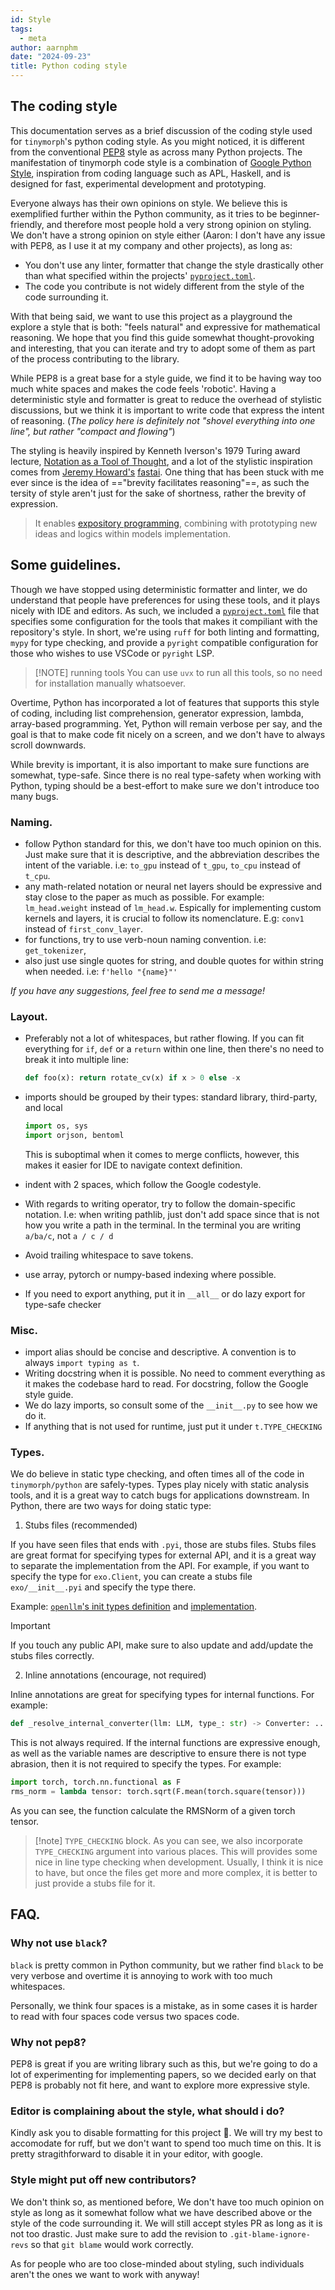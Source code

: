 ```yaml
---
id: Style
tags:
  - meta
author: aarnphm
date: "2024-09-23"
title: Python coding style
---
```


## The coding style

This documentation serves as a brief discussion of the coding style used for
`tinymorph`'s python coding style. As you might noticed, it is different from the conventional
[PEP8](https://peps.python.org/pep-0008/) style as across many Python projects.
The manifestation of tinymorph code style is a combination of [Google Python Style](https://google.github.io/styleguide/pyguide.html),
inspiration from coding language such as APL, Haskell, and is designed for fast,
experimental development and prototyping.

Everyone always has their own opinions on style. We believe this is exemplified
further within the Python community, as it tries to be beginner-friendly, and
therefore most people hold a very strong opinion on styling. We don't have a
strong opinion on style either (Aaron: I don't have any issue with PEP8, as I use it
at my company and other projects), as long as:

- You don't use any linter, formatter that change the style drastically other
  than what specified within the projects' [`pyproject.toml`](https://github.com/aarnphm/tinymorph/blob/main/pyproject.toml).
- The code you contribute is not widely different from the style of the code
  surrounding it.

With that being said, we want to use this project as a playground the explore a
style that is both: "feels natural" and expressive for mathematical reasoning. We
hope that you find this guide somewhat thought-provoking and interesting, that
you can iterate and try to adopt some of them as part of the process
contributing to the library.

While PEP8 is a great base for a style guide, we find it to be having way too
much white spaces and makes the code feels 'robotic'. Having a deterministic
style and formatter is great to reduce the overhead of stylistic discussions,
but we think it is important to write code that express the intent of reasoning.
(_The policy here is definitely not "shovel everything into one line", but
rather "compact and flowing"_)

The styling is heavily inspired by Kenneth Iverson's 1979 Turing award lecture, [Notation as a Tool of Thought](https://www.eecg.toronto.edu/~jzhu/csc326/readings/iverson.pdf),
and a lot of the stylistic inspiration comes from [Jeremy Howard's](https://jeremy.fast.ai/) [fastai](https://docs.fast.ai/). One
thing that has been stuck with me ever since is the idea of =="brevity facilitates
reasoning"==, as such the tersity of style aren't just for the sake of shortness,
rather the brevity of expression.

> It enables [expository programming](http://archive.vector.org.uk/art10000980), combining with prototyping new ideas and logics within models implementation.

## Some guidelines.

Though we have stopped using deterministic formatter and linter, we do understand
that people have preferences for using these tools, and it plays nicely with IDE
and editors. As such, we included a [`pyproject.toml`](https://github.com/aarnphm/tinymorph/blob/main/pyproject.toml) file
that specifies some configuration for the tools that makes it compiliant with
the repository's style. In short, we're using `ruff` for both linting and formatting,
`mypy` for type checking, and provide a `pyright` compatible configuration for those
who wishes to use VSCode or `pyright` LSP.

> [!NOTE] running tools
> You can use `uvx` to run all this tools, so no need for installation manually whatsoever.

Overtime, Python has incorporated a lot of features that supports this style of
coding, including list comprehension, generator expression, lambda, array-based
programming. Yet, Python will remain verbose per say, and the goal is that to
make code fit nicely on a screen, and we don't have to always scroll downwards.

While brevity is important, it is also important to make sure functions are
somewhat, type-safe. Since there is no real type-safety when working with
Python, typing should be a best-effort to make sure we don't introduce too many
bugs.

### Naming.

- follow Python standard for this, we don't have too much opinion on this. Just
  make sure that it is descriptive, and the abbreviation describes the intent of
  the variable. i.e: `to_gpu` instead of `t_gpu`, `to_cpu` instead of `t_cpu`.
- any math-related notation or neural net layers should be expressive and stay
  close to the paper as much as possible. For example: `lm_head.weight` instead
  of `lm_head.w`. Espically for implementing custom kernels and layers, it is
  crucial to follow its nomenclature. E.g: `conv1` instead of
  `first_conv_layer`.
- for functions, try to use verb-noun naming convention. i.e: `get_tokenizer`,
- also just use single quotes for string, and double quotes for within string when needed.
  i.e: `f'hello "{name}"'`

_If you have any suggestions, feel free to send me a message!_

### Layout.

- Preferably not a lot of whitespaces, but rather flowing. If you can fit
  everything for `if`, `def` or a `return` within one line, then there's no need
  to break it into multiple line:

  ```python
  def foo(x): return rotate_cv(x) if x > 0 else -x
  ```

- imports should be grouped by their types: standard library, third-party, and local

  ```python
  import os, sys
  import orjson, bentoml
  ```

  This is suboptimal when it comes to merge conflicts, however, this makes it easier for IDE to navigate context definition.

- indent with 2 spaces, which follow the Google codestyle.

- With regards to writing operator, try to follow the domain-specific notation.
  I.e: when writing pathlib, just don't add space since that is not how you
  write a path in the terminal. In the terminal you are writing `a/ba/c`, not `a / c / d`

- Avoid trailing whitespace to save tokens.

- use array, pytorch or numpy-based indexing where possible.

- If you need to export anything, put it in `__all__` or do lazy export for type-safe checker

### Misc.

- import alias should be concise and descriptive. A convention is to always `import typing as t`.
- Writing docstring when it is possible. No need to comment everything as it
  makes the codebase hard to read. For docstring, follow the Google style guide.
- We do lazy imports, so consult some of the `__init__.py` to see how we do it.
- If anything that is not used for runtime, just put it under `t.TYPE_CHECKING`

### Types.

We do believe in static type checking, and often times all of the code in `tinymorph/python` are safely-types.
Types play nicely with static analysis tools, and it is a great way to catch bugs for applications
downstream. In Python, there are two ways for doing static type:

1. Stubs files (recommended)

If you have seen files that ends with `.pyi`, those are stubs files. Stubs files are great format
for specifying types for external API, and it is a great way to separate the implementation from
the API. For example, if you want to specify the type for `exo.Client`, you can create
a stubs file `exo/__init__.pyi` and specify the type there.

Example: [`openllm`'s init types definition](https://github.com/bentoml/OpenLLM/blob/v0.5/openllm-python/src/_openllm_tiny/__init__.pyi) and [implementation](https://github.com/bentoml/OpenLLM/blob/v0.5/openllm-python/src/_openllm_tiny/__init__.py).

> [!important]
> If you touch any public API, make sure to also update and add/update the stubs files correctly.

2. Inline annotations (encourage, not required)

Inline annotations are great for specifying types for internal functions. For example:

```python
def _resolve_internal_converter(llm: LLM, type_: str) -> Converter: ...
```

This is not always required. If the internal functions are expressive enough, as well
as the variable names are descriptive to ensure there is not type abrasion, then it is not
required to specify the types. For example:

```python
import torch, torch.nn.functional as F
rms_norm = lambda tensor: torch.sqrt(F.mean(torch.square(tensor)))
```

As you can see, the function calculate the RMSNorm of a given torch tensor.

> [!note] `TYPE_CHECKING` block.
> As you can see, we also incorporate `TYPE_CHECKING` argument into various places.
> This will provides some nice in line type checking when development. Usually, I think
> it is nice to have, but once the files get more and more complex, it is better to just
> provide a stubs file for it.

## FAQ.

### Why not use `black`?

`black` is pretty common in Python community, but we rather find `black` to be very
verbose and overtime it is annoying to work with too much whitespaces.

Personally, we think four spaces is a mistake, as in some cases it is harder to read
with four spaces code versus two spaces code.

### Why not pep8?

PEP8 is great if you are writing library such as this, but we're going to do a lot
of experimenting for implementing papers, so we decided early on that PEP8 is
probably not fit here, and want to explore more expressive style.

### Editor is complaining about the style, what should i do?

Kindly ask you to disable formatting for this project 🤗. We will try my best to
accomodate for ruff, but we don't want to spend too much time on this.
It is pretty stragithforward to disable it in your editor, with google.

### Style might put off new contributors?

We don't think so, as mentioned before, We don't have too much opinion on style as
long as it somewhat follow what we have described above or the style of the code
surrounding it. We will still accept styles PR as long as it is not too drastic.
Just make sure to add the revision to `.git-blame-ignore-revs` so that
`git blame` would work correctly.

As for people who are too close-minded about styling, such individuals aren't
the ones we want to work with anyway!
